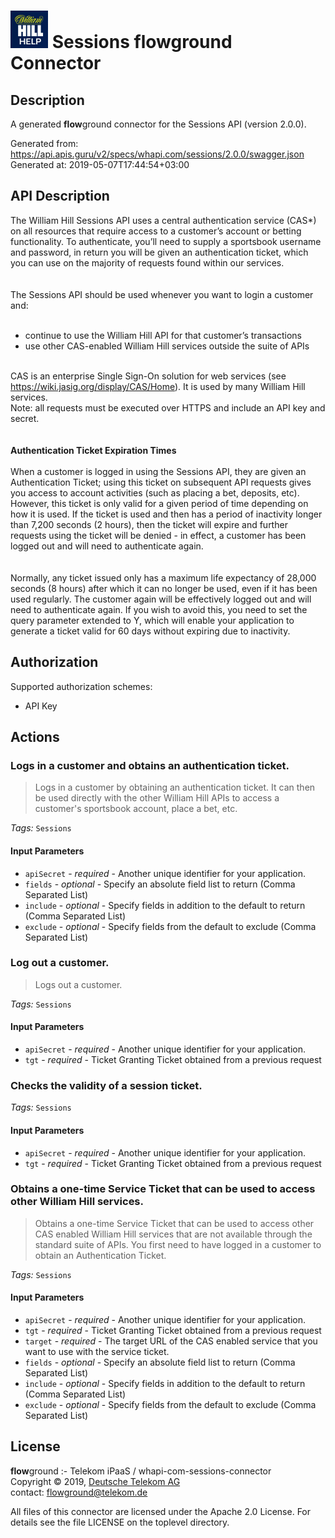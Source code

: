 # ![LOGO](logo.png) Sessions **flow**ground Connector

## Description

A generated **flow**ground connector for the Sessions API (version 2.0.0).

Generated from: https://api.apis.guru/v2/specs/whapi.com/sessions/2.0.0/swagger.json<br/>
Generated at: 2019-05-07T17:44:54+03:00

## API Description

The William Hill Sessions API uses a central authentication service (CAS*) on all resources that require access to a customer’s account or betting functionality. To authenticate, you’ll need to supply a sportsbook username and password, in return you will be given an authentication ticket, which you can use on the majority of requests found within our services. <br /><br /><br /> The Sessions API should be used whenever you want to login a customer and:<br /><br /> <ul> <li>continue to use the William Hill API for that customer’s transactions</li> <li>use other CAS-enabled William Hill services outside the suite of APIs</li> </ul> <br /> CAS is an enterprise Single Sign-On solution for web services (see https://wiki.jasig.org/display/CAS/Home). It is used by many William Hill services. <br /> Note: all requests must be executed over HTTPS and include an API key and secret.<br /><br /><br /> <b>Authentication Ticket Expiration Times</b><br /><br /> When a customer is logged in using the Sessions API, they are given an Authentication Ticket; using this ticket on subsequent API requests gives you access to account activities (such as placing a bet, deposits, etc). However, this ticket is only valid for a given period of time depending on how it is used. If the ticket is used and then has a period of inactivity longer than 7,200 seconds (2 hours), then the ticket will expire and further requests using the ticket will be denied - in effect, a customer has been logged out and will need to authenticate again. <br /><br /><br /> Normally, any ticket issued only has a maximum life expectancy of 28,000 seconds (8 hours) after which it can no longer be used, even if it has been used regularly. The customer again will be effectively logged out and will need to authenticate again. If you wish to avoid this, you need to set the query parameter extended to Y, which will enable your application to generate a ticket valid for 60 days without expiring due to inactivity. <br />

## Authorization

Supported authorization schemes:
- API Key
## Actions

### Logs in a customer and obtains an authentication ticket.

> Logs in a customer by obtaining an authentication ticket. It can then be used directly with the other William Hill APIs to access a customer's sportsbook account, place a bet, etc.

*Tags:* `Sessions`

#### Input Parameters
* `apiSecret` - _required_ - Another unique identifier for your application.
* `fields` - _optional_ - Specify an absolute field list to return (Comma Separated List)
* `include` - _optional_ - Specify fields in addition to the default to return (Comma Separated List)
* `exclude` - _optional_ - Specify fields from the default to exclude (Comma Separated List)

### Log out a customer.

> Logs out a customer.

*Tags:* `Sessions`

#### Input Parameters
* `apiSecret` - _required_ - Another unique identifier for your application.
* `tgt` - _required_ - Ticket Granting Ticket obtained from a previous request

### Checks the validity of a session ticket.

*Tags:* `Sessions`

#### Input Parameters
* `apiSecret` - _required_ - Another unique identifier for your application.
* `tgt` - _required_ - Ticket Granting Ticket obtained from a previous request

### Obtains a one-time Service Ticket that can be used to access other William Hill services.

> Obtains a one-time Service Ticket that can be used to access other CAS enabled William Hill services that are not available through the standard suite of APIs. You first need to have logged in a customer to obtain an Authentication Ticket.

*Tags:* `Sessions`

#### Input Parameters
* `apiSecret` - _required_ - Another unique identifier for your application.
* `tgt` - _required_ - Ticket Granting Ticket obtained from a previous request
* `target` - _required_ - The target URL of the CAS enabled service that you want to use with the service ticket.
* `fields` - _optional_ - Specify an absolute field list to return (Comma Separated List)
* `include` - _optional_ - Specify fields in addition to the default to return (Comma Separated List)
* `exclude` - _optional_ - Specify fields from the default to exclude (Comma Separated List)

## License

**flow**ground :- Telekom iPaaS / whapi-com-sessions-connector<br/>
Copyright © 2019, [Deutsche Telekom AG](https://www.telekom.de)<br/>
contact: flowground@telekom.de

All files of this connector are licensed under the Apache 2.0 License. For details
see the file LICENSE on the toplevel directory.
